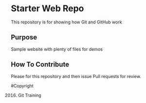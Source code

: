 # Starter Web Repo

This repository is for showing how Git and GitHub work

## Purpose

Sample website with plenty of files for demos

## How To Contribute

Please for this repository and then issue Pull requests for review.

#Copyright

2016. Git Training